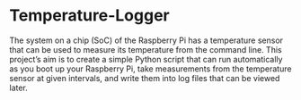 # Temperature-Logger
The system on a chip (SoC) of the Raspberry Pi has a temperature sensor that can be used to measure its temperature from the command line. This project’s aim is to
create a simple Python script that can run automatically as you boot up your Raspberry Pi, take measurements from the temperature sensor at given intervals, and write them into log files that can be viewed later.
